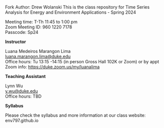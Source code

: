 Fork Author: Drew Wolanski
This is the class repository for Time Series Analysis for Energy and Environment Applications - Spring 2024 <br>

Meeting time: T-Th 11:45 to 1:00 pm <br>
Zoom Meeting ID:  960 1220 7178 <br>
Passcode: Sp24 <br>


**Instructor** <br>

Luana Medeiros Marangon Lima <br>
luana.marangon.lima@duke.edu <br>
Office hours: Tu 13:15 -14:15 (in person Gross Hall 102K or Zoom) or by appt <br>
Zoom info: https://duke.zoom.us/my/luanalima



**Teaching Assistant** <br>

Lynn Wu <br>
y.wu@duke.edu <br>
Office hours: TBD


**Syllabus** <br>

Please check the syllabus and more information at our class website: <br>
env797.github.io

